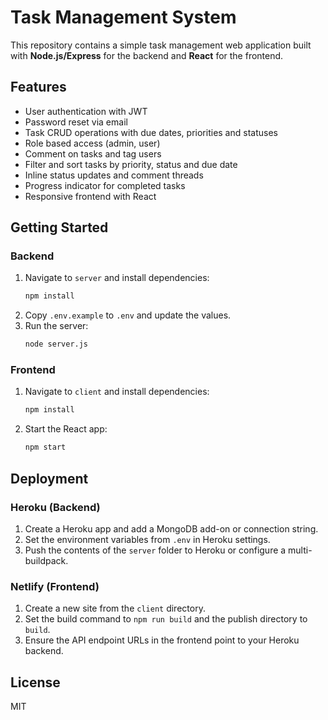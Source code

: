 # Task Management System

This repository contains a simple task management web application built with **Node.js/Express** for the backend and **React** for the frontend.

## Features
- User authentication with JWT
- Password reset via email
- Task CRUD operations with due dates, priorities and statuses
- Role based access (admin, user)
- Comment on tasks and tag users
- Filter and sort tasks by priority, status and due date
- Inline status updates and comment threads
- Progress indicator for completed tasks
- Responsive frontend with React

## Getting Started

### Backend
1. Navigate to `server` and install dependencies:
   ```bash
   npm install
   ```
2. Copy `.env.example` to `.env` and update the values.
3. Run the server:
   ```bash
   node server.js
   ```

### Frontend
1. Navigate to `client` and install dependencies:
   ```bash
   npm install
   ```
2. Start the React app:
   ```bash
   npm start
   ```

## Deployment

### Heroku (Backend)
1. Create a Heroku app and add a MongoDB add-on or connection string.
2. Set the environment variables from `.env` in Heroku settings.
3. Push the contents of the `server` folder to Heroku or configure a multi-buildpack.

### Netlify (Frontend)
1. Create a new site from the `client` directory.
2. Set the build command to `npm run build` and the publish directory to `build`.
3. Ensure the API endpoint URLs in the frontend point to your Heroku backend.

## License
MIT
